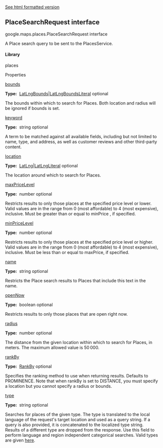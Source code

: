 [See html formatted version](https://huasofoundries.github.io/google-maps-documentation/PlaceSearchRequest.html)


PlaceSearchRequest interface
----------------------------

google.maps.places.PlaceSearchRequest interface

A Place search query to be sent to the PlacesService.

#### Library

places

Properties

[bounds](#PlaceSearchRequest.bounds)

**Type:**  [LatLngBounds](LatLngBounds.md)|[LatLngBoundsLiteral](LatLngBoundsLiteral.md) optional

The bounds within which to search for Places. Both location and radius will be ignored if bounds is set.

[keyword](#PlaceSearchRequest.keyword)

**Type:**  string optional

A term to be matched against all available fields, including but not limited to name, type, and address, as well as customer reviews and other third-party content.

[location](#PlaceSearchRequest.location)

**Type:**  [LatLng](LatLng.md)|[LatLngLiteral](LatLngLiteral.md) optional

The location around which to search for Places.

[maxPriceLevel](#PlaceSearchRequest.maxPriceLevel)

**Type:**  number optional

Restricts results to only those places at the specified price level or lower. Valid values are in the range from 0 (most affordable) to 4 (most expensive), inclusive. Must be greater than or equal to minPrice , if specified.

[minPriceLevel](#PlaceSearchRequest.minPriceLevel)

**Type:**  number optional

Restricts results to only those places at the specified price level or higher. Valid values are in the range from 0 (most affordable) to 4 (most expensive), inclusive. Must be less than or equal to maxPrice, if specified.

[name](#PlaceSearchRequest.name)

**Type:**  string optional

Restricts the Place search results to Places that include this text in the name.

[openNow](#PlaceSearchRequest.openNow)

**Type:**  boolean optional

Restricts results to only those places that are open right now.

[radius](#PlaceSearchRequest.radius)

**Type:**  number optional

The distance from the given location within which to search for Places, in meters. The maximum allowed value is 50 000.

[rankBy](#PlaceSearchRequest.rankBy)

**Type:**  [RankBy](RankBy.md) optional

Specifies the ranking method to use when returning results. Defaults to PROMINENCE. Note that when rankBy is set to DISTANCE, you must specify a location but you cannot specify a radius or bounds.

[type](#PlaceSearchRequest.type)

**Type:**  string optional

Searches for places of the given type. The type is translated to the local language of the request's target location and used as a query string. If a query is also provided, it is concatenated to the localized type string. Results of a different type are dropped from the response. Use this field to perform language and region independent categorical searches. Valid types are given [here](https://developers.google.com/maps/documentation/places/supported_types).